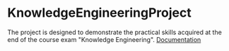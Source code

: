 # KnowledgeEngineeringProject
The project is designed to demonstrate the practical skills acquired at the end of the course exam "Knowledge Engineering". 
[Documentation](https://github.com/RayCatcherS/KnowledgeEngineeringProject/blob/main/NotebookSource.ipynb)

